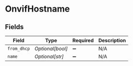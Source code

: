 # OnvifHostname


## Fields

| Field              | Type               | Required           | Description        |
| ------------------ | ------------------ | ------------------ | ------------------ |
| `from_dhcp`        | *Optional[bool]*   | :heavy_minus_sign: | N/A                |
| `name`             | *Optional[str]*    | :heavy_minus_sign: | N/A                |